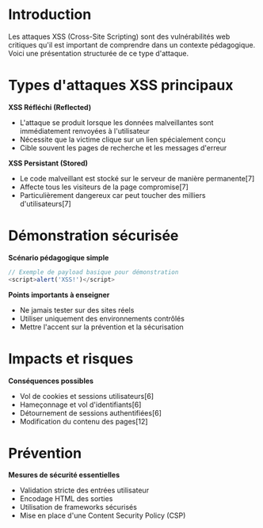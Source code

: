 # Introduction

Les attaques XSS (Cross-Site Scripting) sont des vulnérabilités web critiques qu'il est important de comprendre dans un contexte pédagogique. Voici une présentation structurée de ce type d'attaque.

# Types d'attaques XSS principaux

**XSS Réfléchi (Reflected)**
- L'attaque se produit lorsque les données malveillantes sont immédiatement renvoyées à l'utilisateur
- Nécessite que la victime clique sur un lien spécialement conçu
- Cible souvent les pages de recherche et les messages d'erreur

**XSS Persistant (Stored)**
- Le code malveillant est stocké sur le serveur de manière permanente[7]
- Affecte tous les visiteurs de la page compromise[7]
- Particulièrement dangereux car peut toucher des milliers d'utilisateurs[7]

# Démonstration sécurisée

**Scénario pédagogique simple**
```javascript
// Exemple de payload basique pour démonstration
<script>alert('XSS!')</script>
```

**Points importants à enseigner**
- Ne jamais tester sur des sites réels
- Utiliser uniquement des environnements contrôlés
- Mettre l'accent sur la prévention et la sécurisation

# Impacts et risques

**Conséquences possibles**
- Vol de cookies et sessions utilisateurs[6]
- Hameçonnage et vol d'identifiants[6]
- Détournement de sessions authentifiées[6]
- Modification du contenu des pages[12]

# Prévention

**Mesures de sécurité essentielles**
- Validation stricte des entrées utilisateur
- Encodage HTML des sorties
- Utilisation de frameworks sécurisés
- Mise en place d'une Content Security Policy (CSP)



